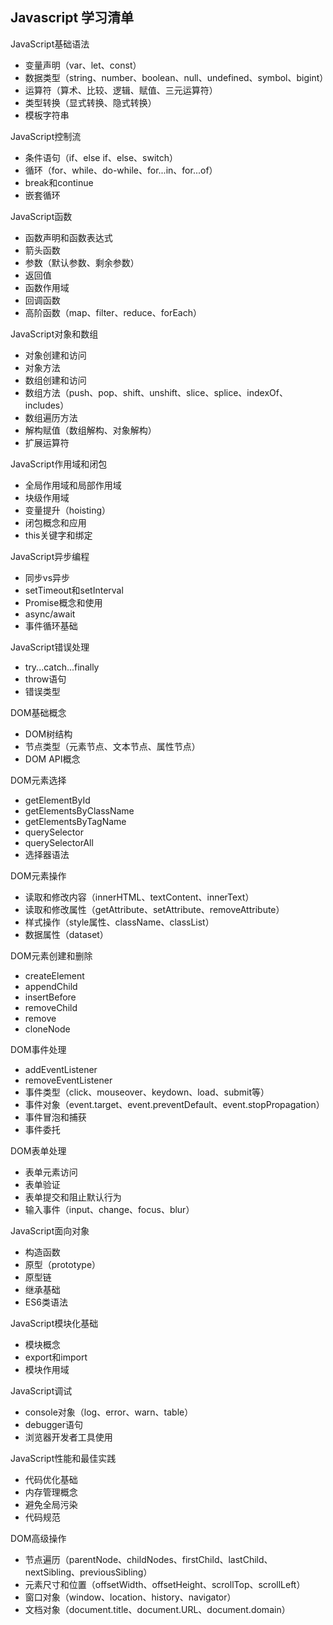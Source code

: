 ## Javascript 学习清单

JavaScript基础语法

- 变量声明（var、let、const）
- 数据类型（string、number、boolean、null、undefined、symbol、bigint）
- 运算符（算术、比较、逻辑、赋值、三元运算符）
- 类型转换（显式转换、隐式转换）
- 模板字符串

JavaScript控制流

- 条件语句（if、else if、else、switch）
- 循环（for、while、do-while、for...in、for...of）
- break和continue
- 嵌套循环

JavaScript函数

- 函数声明和函数表达式
- 箭头函数
- 参数（默认参数、剩余参数）
- 返回值
- 函数作用域
- 回调函数
- 高阶函数（map、filter、reduce、forEach）

JavaScript对象和数组

- 对象创建和访问
- 对象方法
- 数组创建和访问
- 数组方法（push、pop、shift、unshift、slice、splice、indexOf、includes）
- 数组遍历方法
- 解构赋值（数组解构、对象解构）
- 扩展运算符

JavaScript作用域和闭包

- 全局作用域和局部作用域
- 块级作用域
- 变量提升（hoisting）
- 闭包概念和应用
- this关键字和绑定

JavaScript异步编程

- 同步vs异步
- setTimeout和setInterval
- Promise概念和使用
- async/await
- 事件循环基础

JavaScript错误处理

- try...catch...finally
- throw语句
- 错误类型

DOM基础概念

- DOM树结构
- 节点类型（元素节点、文本节点、属性节点）
- DOM API概念

DOM元素选择

- getElementById
- getElementsByClassName
- getElementsByTagName
- querySelector
- querySelectorAll
- 选择器语法

DOM元素操作

- 读取和修改内容（innerHTML、textContent、innerText）
- 读取和修改属性（getAttribute、setAttribute、removeAttribute）
- 样式操作（style属性、className、classList）
- 数据属性（dataset）

DOM元素创建和删除

- createElement
- appendChild
- insertBefore
- removeChild
- remove
- cloneNode

DOM事件处理

- addEventListener
- removeEventListener
- 事件类型（click、mouseover、keydown、load、submit等）
- 事件对象（event.target、event.preventDefault、event.stopPropagation）
- 事件冒泡和捕获
- 事件委托

DOM表单处理

- 表单元素访问
- 表单验证
- 表单提交和阻止默认行为
- 输入事件（input、change、focus、blur）

JavaScript面向对象

- 构造函数
- 原型（prototype）
- 原型链
- 继承基础
- ES6类语法

JavaScript模块化基础

- 模块概念
- export和import
- 模块作用域

JavaScript调试

- console对象（log、error、warn、table）
- debugger语句
- 浏览器开发者工具使用

JavaScript性能和最佳实践

- 代码优化基础
- 内存管理概念
- 避免全局污染
- 代码规范

DOM高级操作

- 节点遍历（parentNode、childNodes、firstChild、lastChild、nextSibling、previousSibling）
- 元素尺寸和位置（offsetWidth、offsetHeight、scrollTop、scrollLeft）
- 窗口对象（window、location、history、navigator）
- 文档对象（document.title、document.URL、document.domain）